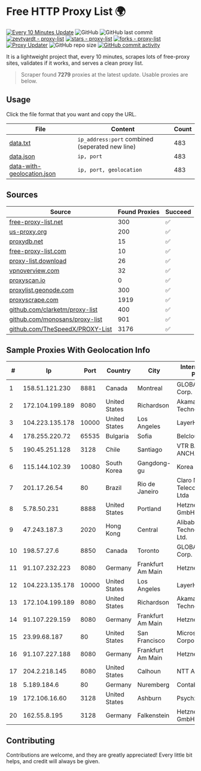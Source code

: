 
# Free HTTP Proxy List 🌍

[![Every 10 Minutes Update](https://github.com/mertguvencli/http-proxy-list/actions/workflows/main.yml/badge.svg?branch=main)](https://github.com/mertguvencli/http-proxy-list/actions/workflows/main.yml)
![GitHub](https://img.shields.io/github/license/mertguvencli/http-proxy-list)
![GitHub last commit](https://img.shields.io/github/last-commit/mertguvencli/http-proxy-list)
[![zevtyardt - proxy-list](https://img.shields.io/static/v1?label=zevtyardt&message=proxy-list&color=blue&logo=github)](https://github.com/zevtyardt/proxy-list "Go to GitHub repo")
[![stars - proxy-list](https://img.shields.io/github/stars/zevtyardt/proxy-list?style=social)](https://github.com/zevtyardt/proxy-list)
[![forks - proxy-list](https://img.shields.io/github/forks/zevtyardt/proxy-list?style=social)](https://github.com/zevtyardt/proxy-list)
[![Proxy Updater](https://github.com/zevtyardt/proxy-list/workflows/Proxy%20Updater/badge.svg)](https://github.com/zevtyardt/proxy-list/actions?query=workflow:"Proxy+Updater")
![GitHub repo size](https://img.shields.io/github/repo-size/zevtyardt/proxy-list)
[![GitHub commit activity](https://img.shields.io/github/commit-activity/m/zevtyardt/proxy-list?logo=commits)](https://github.com/zevtyardt/proxy-list/commits/main)

It is a lightweight project that, every 10 minutes, scrapes lots of free-proxy sites, validates if it works, and serves a clean proxy list.

> Scraper found **7279** proxies at the latest update. Usable proxies are below.

## Usage

Click the file format that you want and copy the URL.

|File|Content|Count|
|----|-------|-----|
|[data.txt](https://raw.githubusercontent.com/mertguvencli/http-proxy-list/main/proxy-list/data.txt)|`ip_address:port` combined (seperated new line)|483|
|[data.json](https://raw.githubusercontent.com/mertguvencli/http-proxy-list/main/proxy-list/data.json)|`ip, port`|483|
|[data-with-geolocation.json](https://raw.githubusercontent.com/mertguvencli/http-proxy-list/main/proxy-list/data-with-geolocation.json)|`ip, port, geolocation`|483|

## Sources

|Source|Found Proxies|Succeed|
|------|-------------|-------|
|[free-proxy-list.net](https://free-proxy-list.net)|300|✅|
|[us-proxy.org](https://www.us-proxy.org)|200|✅|
|[proxydb.net](http://proxydb.net)|15|✅|
|[free-proxy-list.com](https://free-proxy-list.com/?page=&port=&type%5B%5D=http&type%5B%5D=https&up_time=0&search=Search)|10|✅|
|[proxy-list.download](https://www.proxy-list.download/HTTP)|26|✅|
|[vpnoverview.com](https://vpnoverview.com/privacy/anonymous-browsing/free-proxy-servers)|32|✅|
|[proxyscan.io](https://www.proxyscan.io)|0|✅|
|[proxylist.geonode.com](https://proxylist.geonode.com/api/proxy-list?limit=300&page=1&sort_by=lastChecked&sort_type=desc&protocols=http,https)|300|✅|
|[proxyscrape.com](https://api.proxyscrape.com/v2/?request=displayproxies&protocol=http&timeout=10000&country=all&ssl=all&anonymity=all)|1919|✅|
|[github.com/clarketm/proxy-list](https://raw.githubusercontent.com/clarketm/proxy-list/master/proxy-list-raw.txt)|400|✅|
|[github.com/monosans/proxy-list](https://raw.githubusercontent.com/monosans/proxy-list/main/proxies/http.txt)|901|✅|
|[github.com/TheSpeedX/PROXY-List](https://raw.githubusercontent.com/TheSpeedX/PROXY-List/master/http.txt)|3176|✅|


## Sample Proxies With Geolocation Info

|#|Ip|Port|Country|City|Internet Service Provider|
|-|--|----|-------|----|-------------------------|
|1|158.51.121.230|8881|Canada|Montreal|GLOBALTELEHOST Corp.|
|2|172.104.199.189|8080|United States|Richardson|Akamai Technologies|
|3|104.223.135.178|10000|United States|Los Angeles|LayerHost|
|4|178.255.220.72|65535|Bulgaria|Sofia|Belcloud LTD|
|5|190.45.251.128|3128|Chile|Santiago|VTR BANDA ANCHA S.A.|
|6|115.144.102.39|10080|South Korea|Gangdong-gu|Korea Telecom|
|7|201.17.26.54|80|Brazil|Rio de Janeiro|Claro NXT Telecomunicacoes Ltda|
|8|5.78.50.231|8888|United States|Portland|Hetzner Online GmbH|
|9|47.243.187.3|2020|Hong Kong|Central|Alibaba (US) Technology Co., Ltd.|
|10|198.57.27.6|8850|Canada|Toronto|GLOBALTELEHOST Corp.|
|11|91.107.232.223|8080|Germany|Frankfurt Am Main|Hetzner Online AG|
|12|104.223.135.178|10000|United States|Los Angeles|LayerHost|
|13|172.104.199.189|8080|United States|Richardson|Akamai Technologies|
|14|91.107.229.159|8080|Germany|Frankfurt Am Main|Hetzner Online AG|
|15|23.99.68.187|80|United States|San Francisco|Microsoft Corporation|
|16|91.107.227.188|8080|Germany|Frankfurt Am Main|Hetzner Online AG|
|17|204.2.218.145|8080|United States|Calhoun|NTT America, Inc.|
|18|5.189.184.6|80|Germany|Nuremberg|Contabo GmbH|
|19|172.106.16.60|3128|United States|Ashburn|Psychz Networks|
|20|162.55.8.195|3128|Germany|Falkenstein|Hetzner Online GmbH|



## Contributing

Contributions are welcome, and they are greatly appreciated! Every
little bit helps, and credit will always be given.

